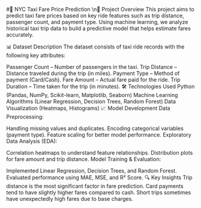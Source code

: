 #🚖 NYC Taxi Fare Price Prediction
\n📌 Project Overview
This project aims to predict taxi fare prices based on key ride features such as trip distance, passenger count, and payment type. Using machine learning, we analyze historical taxi trip data to build a predictive model that helps estimate fares accurately.

📊 Dataset Description
The dataset consists of taxi ride records with the following key attributes:

Passenger Count – Number of passengers in the taxi.
Trip Distance – Distance traveled during the trip (in miles).
Payment Type – Method of payment (Card/Cash).
Fare Amount – Actual fare paid for the ride.
Trip Duration – Time taken for the trip (in minutes).
🛠️ Technologies Used
Python (Pandas, NumPy, Scikit-learn, Matplotlib, Seaborn)
Machine Learning Algorithms (Linear Regression, Decision Trees, Random Forest)
Data Visualization (Heatmaps, Histograms)
📈 Model Development
Data Preprocessing:

Handling missing values and duplicates.
Encoding categorical variables (payment type).
Feature scaling for better model performance.
Exploratory Data Analysis (EDA):

Correlation heatmaps to understand feature relationships.
Distribution plots for fare amount and trip distance.
Model Training & Evaluation:

Implemented Linear Regression, Decision Trees, and Random Forest.
Evaluated performance using MAE, MSE, and R² Score.
🔍 Key Insights
Trip distance is the most significant factor in fare prediction.
Card payments tend to have slightly higher fares compared to cash.
Short trips sometimes have unexpectedly high fares due to base charges.

